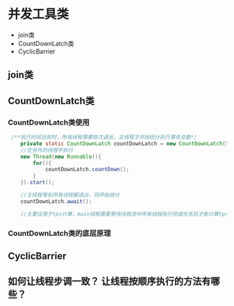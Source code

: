 # 并发工具类
- join类
- CountDownLatch类
- CyclicBarrier

## join类


## CountDownLatch类
### CountDownLatch类使用
```java
 /**执行时间达到时，所有线程需要依次退出，主线程才开始统计执行事务总数*/
    private static CountDownLatch countDownLatch = new CountDownLatch(50);
    //在另外的线程中执行
    new Thread(new Runnable(){
        for(){
            countDownLatch.countDown();
        }
    }).start();

    //主线程等到所有线程都退出，则开始统计
    countDownLatch.await();

    //主要应用于tps计算，main线程需要等待线程池中所有线程执行完成任务后才能计算tps

```
### CountDownLatch类的底层原理



## CyclicBarrier


## 如何让线程步调一致？ 让线程按顺序执行的方法有哪些？


















